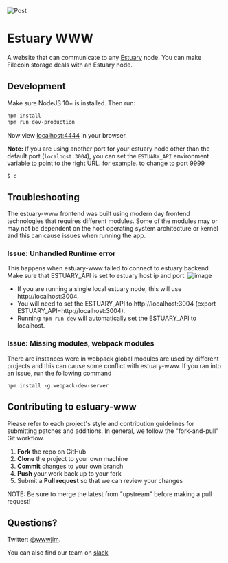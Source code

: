 ![Post](https://next-s3-public.s3.us-west-2.amazonaws.com/social/estuary.hero.large.png)

# Estuary WWW

A website that can communicate to any [Estuary](https://github.com/application-research/estuary) node. You can make Filecoin storage deals with an Estuary node.

## Development

Make sure NodeJS 10+ is installed. Then run:

```sh
npm install
npm run dev-production
```

Now view [localhost:4444](http://localhost:4444) in your browser.

**Note:** If you are using another port for your estuary node other than the default port (`localhost:3004`), you can set the `ESTUARY_API` environment variable to point to the right URL. for example. to change to port 9999
```bash
$ c
```

## Troubleshooting
The estuary-www frontend was built using modern day frontend technologies that requires different modules. Some of the modules may or may not be dependent on the host operating system architecture or kernel and this can cause 
issues when running the app.

### Issue: Unhandled Runtime error
This happens when estuary-www failed to connect to estuary backend. Make sure that ESTUARY_API is set to estuary host ip and port.
![image](https://user-images.githubusercontent.com/4479171/168707524-afd12111-e84c-4746-a291-6d5b3a3121c9.png)

- If you are running a single local estuary node, this will use http://localhost:3004. 
- You will need to set the ESTUARY_API to http://localhost:3004 (export ESTUARY_API=http://localhost:3004). 
- Running `npm run dev` will automatically set the ESTUARY_API to localhost.

### Issue: Missing modules, webpack modules
There are instances were in webpack global modules are used by different projects and this can cause some conflict with estuary-www. If you ran into an issue, run the following command
```
npm install -g webpack-dev-server
```

## Contributing to estuary-www

Please refer to each project's style and contribution guidelines for submitting patches and additions. In general, we follow the "fork-and-pull" Git workflow.

1. **Fork** the repo on GitHub
2. **Clone** the project to your own machine
3. **Commit** changes to your own branch
4. **Push** your work back up to your fork
5. Submit a **Pull request** so that we can review your changes

NOTE: Be sure to merge the latest from "upstream" before making a pull request!


## Questions?

Twitter: [@wwwjim](https://twitter.com/wwwjim).

You can also find our team on [slack](https://filecoinproject.slack.com/archives/C016APFREQK)
